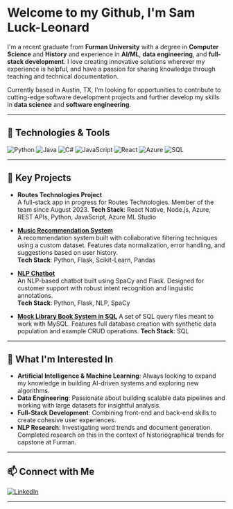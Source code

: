 # Welcome to my Github, I'm Sam Luck-Leonard

I'm a recent graduate from **Furman University** with a degree in **Computer Science** and **History** and experience in **AI/ML**, **data engineering**, and **full-stack development**. I love creating innovative solutions wherever my experience is helpful, and have a passion for sharing knowledge through teaching and technical documentation.

Currently based in Austin, TX, I'm looking for opportunities to contribute to cutting-edge software development projects and further develop my skills in **data science** and **software engineering**.

---

## 🔧 Technologies & Tools

![Python](https://img.shields.io/badge/-Python-3776AB?style=flat&logo=python&logoColor=white)
![Java](https://img.shields.io/badge/-Java-007396?style=flat&logo=java&logoColor=white)
![C#](https://img.shields.io/badge/-C%23-239120?style=flat&logo=csharp&logoColor=white)
![JavaScript](https://img.shields.io/badge/-JavaScript-F7DF1E?style=flat&logo=javascript&logoColor=black)
![React](https://img.shields.io/badge/-React-61DAFB?style=flat&logo=react&logoColor=white)
![Azure](https://img.shields.io/badge/-Azure-0078D4?style=flat&logo=microsoft-azure&logoColor=white)
![SQL](https://img.shields.io/badge/-SQL-4479A1?style=flat&logo=postgresql&logoColor=white)

---

## 📂 Key Projects
- **Routes Technologies Project**  
  A full-stack app in progress for Routes Technologies. Member of the team since August 2023. 
  **Tech Stack**: React Native, Node.js, Azure, REST APIs, Python, JavaScript, Azure ML Studio
  
- **[Music Recommendation System](https://github.com/SLuckLeonard/Music_Recommendation_System)**  
  A recommendation system built with collaborative filtering techniques using a custom dataset. Features data normalization, error handling, and suggestions based on user history.  
  **Tech Stack**: Python, Flask, Scikit-Learn, Pandas

- **[NLP Chatbot](https://github.com/SLuckLeonard/NLP_Chatbot)**  
  An NLP-based chatbot built using SpaCy and Flask. Designed for customer support with robust intent recognition and linguistic annotations.  
  **Tech Stack**: Python, Flask, NLP, SpaCy

- **[Mock Library Book System in SQL](https://github.com/SLuckLeonard/BookSharingSQL)**
  A set of SQL query files meant to work with MySQL. Features full database creation with synthetic data population and example CRUD operations.
  **Tech Stack**: SQL

---

## 🎯 What I'm Interested In

- **Artificial Intelligence & Machine Learning**: Always looking to expand my knowledge in building AI-driven systems and exploring new algorithms.
- **Data Engineering**: Passionate about building scalable data pipelines and working with large datasets for insightful analysis.
- **Full-Stack Development**: Combining front-end and back-end skills to create cohesive user experiences.
- **NLP Research**: Investigating word trends and document generation. Completed research on this in the context of historiographical trends for capstone at Furman. 

---

## 📫 Connect with Me

[![LinkedIn](https://img.shields.io/badge/-LinkedIn-0A66C2?style=flat&logo=linkedin&logoColor=white)](www.linkedin.com/in/sam-luck-leonard)

---


